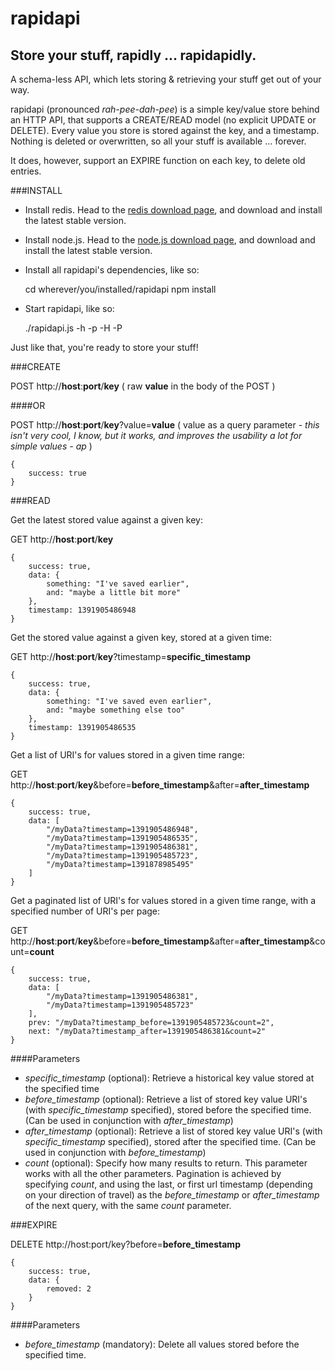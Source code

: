 rapidapi
========

Store your stuff, rapidly ... rapidapidly.
---------------------------------------

A schema-less API, which lets storing &amp; retrieving your stuff get out of your way.

rapidapi (pronounced *rah-pee-dah-pee*) is a simple key/value store behind an HTTP API, that supports a CREATE/READ model (no explicit UPDATE or DELETE). Every value you store is stored against the key, and a timestamp. Nothing is deleted or overwritten, so all your stuff is available ... forever.

It does, however, support an EXPIRE function on each key, to delete old entries.

###INSTALL

- Install redis. Head to the [redis download page](http://redis.io/download), and download and install the latest stable version.

- Install node.js. Head to the [node.js download page](http://nodejs.org/download/), and download and install the latest stable version.

- Install all rapidapi's dependencies, like so:
    
    cd wherever/you/installed/rapidapi
    npm install

- Start rapidapi, like so:

    ./rapidapi.js -h <hostname> -p <port> -H <redis hostname> -P <redis port>

Just like that, you're ready to store your stuff!

###CREATE

POST http://**host**:**port**/**key** ( raw **value** in the body of the POST )

####OR

POST http://**host**:**port**/**key**?value=**value** ( value as a query parameter - *this isn't very cool, I know, but it works, and improves the usability a lot for simple values - ap* )

    {
        success: true
    }

###READ

Get the latest stored value against a given key:

GET http://**host**:**port**/**key**

    {
        success: true,
        data: {
            something: "I've saved earlier",
            and: "maybe a little bit more"
        },
        timestamp: 1391905486948
    }

Get the stored value against a given key, stored at a given time:

GET http://**host**:**port**/**key**?timestamp=**specific_timestamp**

    {
        success: true,
        data: {
            something: "I've saved even earlier",
            and: "maybe something else too"
        },
        timestamp: 1391905486535
    }

Get a list of URI's for values stored in a given time range:

GET http://**host**:**port**/**key**&before=**before_timestamp**&after=**after_timestamp**

    {
        success: true,
        data: [
            "/myData?timestamp=1391905486948",
            "/myData?timestamp=1391905486535",
            "/myData?timestamp=1391905486381",
            "/myData?timestamp=1391905485723",
            "/myData?timestamp=1391878985495"
        ]
    }
        
Get a paginated list of URI's for values stored in a given time range, with a specified number of URI's per page:

GET http://**host**:**port**/**key**&before=**before_timestamp**&after=**after_timestamp**&count=**count**

    {
        success: true,
        data: [
            "/myData?timestamp=1391905486381",
            "/myData?timestamp=1391905485723"
        ],
        prev: "/myData?timestamp_before=1391905485723&count=2",
        next: "/myData?timestamp_after=1391905486381&count=2"
    }
        
####Parameters

- *specific_timestamp* (optional): Retrieve a historical key value stored at the specified time
- *before_timestamp* (optional): Retrieve a list of stored key value URI's (with *specific_timestamp* specified), stored before the specified time. (Can be used in conjunction with *after_timestamp*)
- *after_timestamp* (optional): Retrieve a list of stored key value URI's (with *specific_timestamp* specified), stored after the specified time.  (Can be used in conjunction with *before_timestamp*)
- *count* (optional): Specify how many results to return. This parameter works with all the other parameters. Pagination is achieved by specifying *count*, and using the last, or first url timestamp (depending on your direction of travel) as the *before_timestamp* or *after_timestamp* of the next query, with the same *count* parameter.


###EXPIRE

DELETE http://host:port/key?before=**before_timestamp**

    {
        success: true,
        data: {
            removed: 2
        }
    }

####Parameters

- *before_timestamp* (mandatory): Delete all values stored before the specified time.
